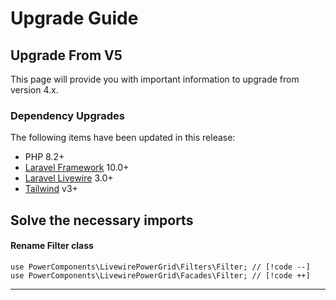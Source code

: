 # Upgrade Guide

## Upgrade From V5

This page will provide you with important information to upgrade from version 4.x.

### Dependency Upgrades

The following items have been updated in this release:

* PHP 8.2+
* [Laravel Framework](https://laravel.com/) 10.0+
* [Laravel Livewire](https://livewire.laravel.com/) 3.0+
* [Tailwind](https://tailwindcss.com/) v3+

## Solve the necessary imports

#### Rename Filter class

```php{4}
use PowerComponents\LivewirePowerGrid\Filters\Filter; // [!code --]
use PowerComponents\LivewirePowerGrid\Facades\Filter; // [!code ++]
```

---
